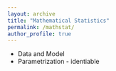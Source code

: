 ```yaml
---
layout: archive
title: "Mathematical Statistics"
permalink: /mathstat/
author_profile: true
---
```


- Data and Model
- Parametrization - identiable
